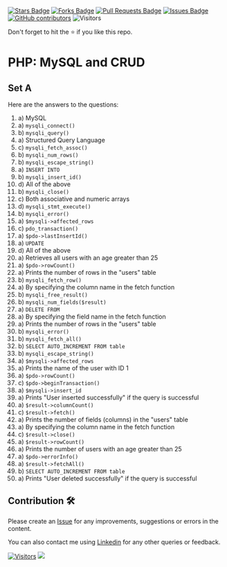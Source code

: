 <a href="https://github.com/drshahizan/learn-php/stargazers"><img src="https://img.shields.io/github/stars/drshahizan/learn-php" alt="Stars Badge"/></a>
<a href="https://github.com/drshahizan/learn-php/network/members"><img src="https://img.shields.io/github/forks/drshahizan/learn-php" alt="Forks Badge"/></a>
<a href="https://github.com/drshahizan/learn-php/pulls"><img src="https://img.shields.io/github/issues-pr/drshahizan/learn-php" alt="Pull Requests Badge"/></a>
<a href="https://github.com/drshahizan/learn-php/issues"><img src="https://img.shields.io/github/issues/drshahizan/learn-php" alt="Issues Badge"/></a>
<a href="https://github.com/drshahizan/learn-php/graphs/contributors"><img alt="GitHub contributors" src="https://img.shields.io/github/contributors/drshahizan/learn-php?color=2b9348"></a>
![Visitors](https://api.visitorbadge.io/api/visitors?path=https%3A%2F%2Fgithub.com%2Fdrshahizan%2Flearn-php&labelColor=%23d9e3f0&countColor=%23697689&style=flat)

Don't forget to hit the :star: if you like this repo.

# PHP: MySQL and CRUD

## Set A
Here are the answers to the questions:

1. a) MySQL
2. a) `mysqli_connect()`
3. b) `mysqli_query()`
4. a) Structured Query Language
5. c) `mysqli_fetch_assoc()`
6. b) `mysqli_num_rows()`
7. b) `mysqli_escape_string()`
8. a) `INSERT INTO`
9. b) `mysqli_insert_id()`
10. d) All of the above
11. b) `mysqli_close()`
12. c) Both associative and numeric arrays
13. d) `mysqli_stmt_execute()`
14. b) `mysqli_error()`
15. a) `$mysqli->affected_rows`
16. c) `pdo_transaction()`
17. a) `$pdo->lastInsertId()`
18. a) `UPDATE`
19. d) All of the above
20. a) Retrieves all users with an age greater than 25
21. a) `$pdo->rowCount()`
22. a) Prints the number of rows in the "users" table
23. b) `mysqli_fetch_row()`
24. a) By specifying the column name in the fetch function
25. b) `mysqli_free_result()`
26. b) `mysqli_num_fields($result)`
27. a) `DELETE FROM`
28. a) By specifying the field name in the fetch function
29. a) Prints the number of rows in the "users" table
30. b) `mysqli_error()`
31. b) `mysqli_fetch_all()`
32. b) `SELECT AUTO_INCREMENT FROM table`
33. b) `mysqli_escape_string()`
34. a) `$mysqli->affected_rows`
35. a) Prints the name of the user with ID 1
36. a) `$pdo->rowCount()`
37. c) `$pdo->beginTransaction()`
38. a) `$mysqli->insert_id`
39. a) Prints "User inserted successfully" if the query is successful
40. a) `$result->columnCount()`
41. c) `$result->fetch()`
42. a) Prints the number of fields (columns) in the "users" table
43. a) By specifying the column name in the fetch function
44. c) `$result->close()`
45. a) `$result->rowCount()`
46. a) Prints the number of users with an age greater than 25
47. a) `$pdo->errorInfo()`
48. a) `$result->fetchAll()`
49. b) `SELECT AUTO_INCREMENT FROM table`
50. a) Prints "User deleted successfully" if the query is successful

## Contribution 🛠️
Please create an [Issue](https://github.com/drshahizan/learn-php/issues) for any improvements, suggestions or errors in the content.

You can also contact me using [Linkedin](https://www.linkedin.com/in/drshahizan/) for any other queries or feedback.

[![Visitors](https://api.visitorbadge.io/api/visitors?path=https%3A%2F%2Fgithub.com%2Fdrshahizan&labelColor=%23697689&countColor=%23555555&style=plastic)](https://visitorbadge.io/status?path=https%3A%2F%2Fgithub.com%2Fdrshahizan)
![](https://hit.yhype.me/github/profile?user_id=81284918)

